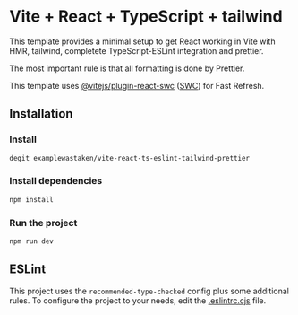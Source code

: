 # Vite + React + TypeScript + tailwind

This template provides a minimal setup to get React working in Vite with HMR, tailwind, completete TypeScript-ESLint integration and prettier.

The most important rule is that all formatting is done by Prettier.

This template uses [@vitejs/plugin-react-swc](https://github.com/vitejs/vite-plugin-react-swc) ([SWC](https://swc.rs/)) for Fast Refresh.

## Installation
### Install
```sh
degit examplewastaken/vite-react-ts-eslint-tailwind-prettier
```

### Install dependencies
```sh
npm install
```

### Run the project
```sh
npm run dev
```

## ESLint
This project uses the `recommended-type-checked` config plus some additional rules. To configure the project to your needs, edit the [.eslintrc.cjs](./.eslintrc.cjs) file.

